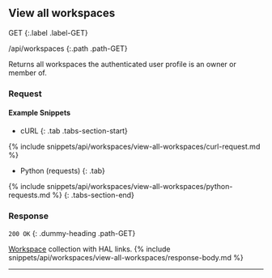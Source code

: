 ## View all workspaces

GET
{:.label .label-GET}

/api/workspaces
{:.path .path-GET}

Returns all workspaces the authenticated user profile is an owner or member of.

### Request
#### Example Snippets
- cURL
{: .tab .tabs-section-start}

{% include snippets/api/workspaces/view-all-workspaces/curl-request.md %}

- Python (requests)
{: .tab}

{% include snippets/api/workspaces/view-all-workspaces/python-requests.md %}
{: .tabs-section-end}

### Response
`200 OK`
{: .dummy-heading .path-GET}

[Workspace](#workspace) collection with HAL links.
{% include snippets/api/workspaces/view-all-workspaces/response-body.md %}

---
